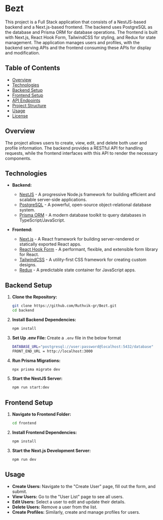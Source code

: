 
# Bezt

This project is a Full Stack application that consists of a NestJS-based backend and a Next.js-based frontend. The backend uses PostgreSQL as the database and Prisma ORM for database operations. The frontend is built with Next.js, React Hook Form, TailwindCSS for styling, and Redux for state management. The application manages users and profiles, with the backend serving APIs and the frontend consuming these APIs for display and modification.

## Table of Contents

- [Overview](#overview)
- [Technologies](#technologies)
- [Backend Setup](#backend-setup)
- [Frontend Setup](#frontend-setup)
- [API Endpoints](#api-endpoints)
- [Project Structure](#project-structure)
- [Usage](#usage)
- [License](#license)

## Overview

The project allows users to create, view, edit, and delete both user and profile information. The backend provides a RESTful API for handling requests, while the frontend interfaces with this API to render the necessary components.

## Technologies

- **Backend:**
  - [NestJS](https://nestjs.com/) - A progressive Node.js framework for building efficient and scalable server-side applications.
  - [PostgreSQL](https://www.postgresql.org/) - A powerful, open-source object-relational database system.
  - [Prisma ORM](https://www.prisma.io/) - A modern database toolkit to query databases in TypeScript/JavaScript.
  
- **Frontend:**
  - [Next.js](https://nextjs.org/) - A React framework for building server-rendered or statically exported React apps.
  - [React Hook Form](https://react-hook-form.com/) - A performant, flexible, and extensible form library for React.
  - [TailwindCSS](https://tailwindcss.com/) - A utility-first CSS framework for creating custom designs.
  - [Redux](https://redux.js.org/) - A predictable state container for JavaScript apps.

## Backend Setup

1. **Clone the Repository:**
   ```bash
   git clone https://github.com/Ruthvik-gr/Bezt.git
   cd backend
   ```

2. **Install Backend Dependencies:**
   ```bash
   npm install
   ```

3. **Set Up .env File:**
   Create a `.env` file in the below format
   ```bash
   DATABASE_URL="postgresql://user:password@localhost:5432/database"
   FRONT_END_URL = http://localhost:3000
   ```

4. **Run Prisma Migrations:**
   ```bash
   npx prisma migrate dev
   ```

5. **Start the NestJS Server:**
   ```bash
   npm run start:dev
   ```

## Frontend Setup

1. **Navigate to Frontend Folder:**
   ```bash
   cd frontend
   ```

2. **Install Frontend Dependencies:**
   ```bash
   npm install
   ```

3. **Start the Next.js Development Server:**
   ```bash
   npm run dev
   ```
## Usage

- **Create Users:** Navigate to the "Create User" page, fill out the form, and submit.
- **View Users:** Go to the "User List" page to see all users.
- **Edit Users:** Select a user to edit and update their details.
- **Delete Users:** Remove a user from the list.
- **Create Profiles:** Similarly, create and manage profiles for users.


